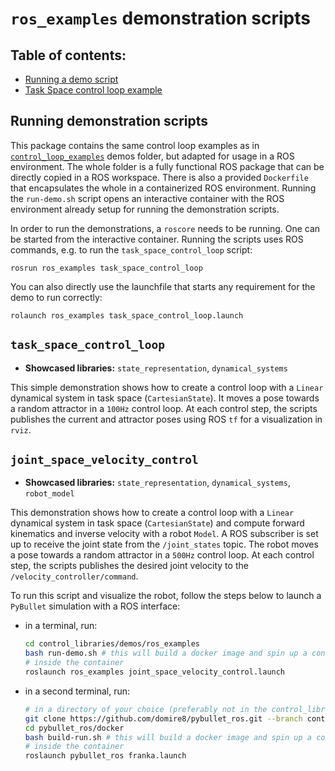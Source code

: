 # `ros_examples` demonstration scripts

## Table of contents:
* [Running a demo script](#running-demonstration-scripts)
* [Task Space control loop example](#task_space_control_loop)

## Running demonstration scripts
This package contains the same control loop examples as in [`control_loop_examples`](../control_loop_examples) demos
folder, but adapted for usage in a ROS environment.
The whole folder is a fully functional ROS package that can be directly copied in a ROS workspace.
There is also a provided `Dockerfile` that encapsulates the whole in a containerized ROS environment.
Running the `run-demo.sh` script opens an interactive container with the ROS environment already setup for running
the demonstration scripts.

In order to run the demonstrations, a `roscore` needs to be running.
One can be started from the interactive container.
Running the scripts uses ROS commands, e.g. to run the `task_space_control_loop` script:

```console
rosrun ros_examples task_space_control_loop
```

You can also directly use the launchfile that starts any requirement for the demo to run correctly:

```console
rolaunch ros_examples task_space_control_loop.launch
```

## `task_space_control_loop`
* **Showcased libraries:** `state_representation`, `dynamical_systems`

This simple demonstration shows how to create a control loop with a `Linear` dynamical system in task space (`CartesianState`).
It moves a pose towards a random attractor in a `100Hz` control loop.
At each control step, the scripts publishes the current and attractor poses using ROS `tf` for a visualization in `rviz`.

## `joint_space_velocity_control`
* **Showcased libraries:** `state_representation`, `dynamical_systems`, `robot_model`

This demonstration shows how to create a control loop with a `Linear` dynamical system in task space (`CartesianState`) 
and compute forward kinematics and inverse velocity with a robot `Model`. A ROS subscriber is set up to receive the joint 
state from the `/joint_states` topic.
The robot moves a pose towards a random attractor in a `500Hz` control loop.
At each control step, the scripts publishes the desired joint velocity to the `/velocity_controller/command`.

To run this script and visualize the robot, follow the steps below to launch a `PyBullet` simulation with a ROS interface:

- in a terminal, run:
    ```bash
    cd control_libraries/demos/ros_examples
    bash run-demo.sh # this will build a docker image and spin up a container
    # inside the container
    roslaunch ros_examples joint_space_velocity_control.launch
    ```
- in a second terminal, run:
    ```bash
    # in a directory of your choice (preferably not in the control_libraries directory)
    git clone https://github.com/domire8/pybullet_ros.git --branch control-libraries-demo --single-branch
    cd pybullet_ros/docker
    bash build-run.sh # this will build a docker image and spin up a container
    # inside the container
    roslaunch pybullet_ros franka.launch
    ```
